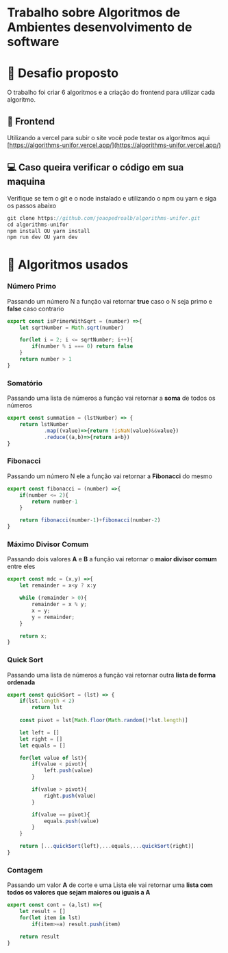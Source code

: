# Trabalho sobre Algoritmos de Ambientes desenvolvimento de software

# **🚀** Desafio proposto

O trabalho foi criar 6 algoritmos e a criação do frontend para utilizar cada algoritmo. 

## **🎨** Frontend

Utilizando a vercel para subir o site você pode testar os algoritmos aqui [https://algorithms-unifor.vercel.app/](https://algorithms-unifor.vercel.app/) 

## **💻** Caso queira verificar o código em sua maquina

Verifique se tem o git e o node instalado e utilizando o npm ou yarn e siga os passos abaixo

```jsx
git clone https://github.com/joaopedroalb/algorithms-unifor.git
cd algorithms-unifor
npm install OU yarn install
npm run dev OU yarn dev
```

# **📝** Algoritmos usados

### **Número Primo**

Passando um número N a função vai retornar **true** caso o N seja primo e **false** caso contrario

```jsx
export const isPrimerWithSqrt = (number) =>{
    let sqrtNumber = Math.sqrt(number)

    for(let i = 2; i <= sqrtNumber; i++){
        if(number % i === 0) return false
    }
    return number > 1 
}
```

### **Somatório**

Passando uma lista de números a função vai retornar a **soma** de todos os números

```jsx
export const summation = (lstNumber) => {
    return lstNumber
            .map((value)=>{return !isNaN(value)&&value})
            .reduce((a,b)=>{return a+b})
}
```

### **Fibonacci**

Passando um número N ele a função vai retornar a **Fibonacci** do mesmo

```jsx
export const fibonacci = (number) =>{
    if(number <= 2){
        return number-1
    }

    return fibonacci(number-1)+fibonacci(number-2)
}
```

### **Máximo Divisor Comum**

Passando dois valores **A** e **B** a função vai retornar o **maior divisor comum** entre eles

```jsx
export const mdc = (x,y) =>{
    let remainder = x<y ? x:y

    while (remainder > 0){
        remainder = x % y;
        x = y;
        y = remainder;
    } 

    return x;
}
```

### **Quick Sort**

Passando uma lista de números a função vai retornar outra **lista de forma ordenada** 

```jsx
export const quickSort = (lst) => {
    if(lst.length < 2)
        return lst 
    
    const pivot = lst[Math.floor(Math.random()*lst.length)]

    let left = []
    let right = []
    let equals = []

    for(let value of lst){
        if(value < pivot){
            left.push(value)
        }

        if(value > pivot){
            right.push(value)
        }

        if(value == pivot){
            equals.push(value)
        }
    }

    return [...quickSort(left),...equals,...quickSort(right)]
}
```

### **Contagem**

Passando um valor **A** de corte e uma Lista ele vai retornar uma **lista com todos os valores que sejam maiores ou iguais a A** 

```jsx
export const cont = (a,lst) =>{
	let result = []
	for(let item in lst)
		if(item>=a) result.push(item)

	return result
}
```
